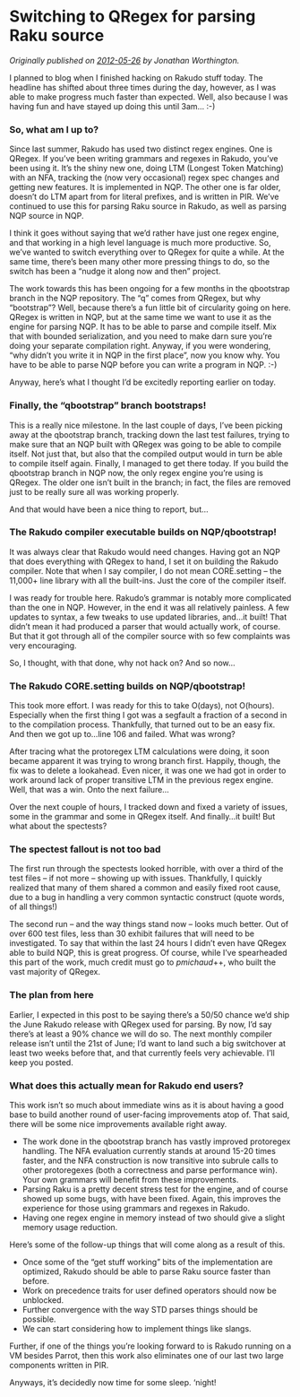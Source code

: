 # Switching to QRegex for parsing Raku source
    
*Originally published on [2012-05-26](https://6guts.wordpress.com/2012/05/26/switching-to-qregex-for-parsing-perl-6-source/) by Jonathan Worthington.*

I planned to blog when I finished hacking on Rakudo stuff today. The headline has shifted about three times during the day, however, as I was able to make progress much faster than expected. Well, also because I was having fun and have stayed up doing this until 3am… :-)

### So, what am I up to?

Since last summer, Rakudo has used two distinct regex engines. One is QRegex. If you’ve been writing grammars and regexes in Rakudo, you’ve been using it. It’s the shiny new one, doing LTM (Longest Token Matching) with an NFA, tracking the (now very occasional) regex spec changes and getting new features. It is implemented in NQP. The other one is far older, doesn’t do LTM apart from for literal prefixes, and is written in PIR. We’ve continued to use this for parsing Raku source in Rakudo, as well as parsing NQP source in NQP.

I think it goes without saying that we’d rather have just one regex engine, and that working in a high level language is much more productive. So, we’ve wanted to switch everything over to QRegex for quite a while. At the same time, there’s been many other more pressing things to do, so the switch has been a “nudge it along now and then” project.

The work towards this has been ongoing for a few months in the qbootstrap branch in the NQP repository. The “q” comes from QRegex, but why “bootstrap”? Well, because there’s a fun little bit of circularity going on here. QRegex is written in NQP, but at the same time we want to use it as the engine for parsing NQP. It has to be able to parse and compile itself. Mix that with bounded serialization, and you need to make darn sure you’re doing your separate compilation right. Anyway, if you were wondering, “why didn’t you write it in NQP in the first place”, now you know why. You have to be able to parse NQP before you can write a program in NQP. :-)

Anyway, here’s what I thought I’d be excitedly reporting earlier on today.

### Finally, the “qbootstrap” branch bootstraps!

This is a really nice milestone. In the last couple of days, I’ve been picking away at the qbootstrap branch, tracking down the last test failures, trying to make sure that an NQP built with QRegex was going to be able to compile itself. Not just that, but also that the compiled output would in turn be able to compile itself again. Finally, I managed to get there today. If you build the qbootstrap branch in NQP now, the only regex engine you’re using is QRegex. The older one isn’t built in the branch; in fact, the files are removed just to be really sure all was working properly.

And that would have been a nice thing to report, but…

### The Rakudo compiler executable builds on NQP/qbootstrap!

It was always clear that Rakudo would need changes. Having got an NQP that does everything with QRegex to hand, I set it on building the Rakudo compiler. Note that when I say compiler, I do not mean CORE.setting – the 11,000+ line library with all the built-ins. Just the core of the compiler itself.

I was ready for trouble here. Rakudo’s grammar is notably more complicated than the one in NQP. However, in the end it was all relatively painless. A few updates to syntax, a few tweaks to use updated libraries, and…it built! That didn’t mean it had produced a parser that would actually work, of course. But that it got through all of the compiler source with so few complaints was very encouraging.

So, I thought, with that done, why not hack on? And so now…

### The Rakudo CORE.setting builds on NQP/qbootstrap!

This took more effort. I was ready for this to take O(days), not O(hours). Especially when the first thing I got was a segfault a fraction of a second in to the compilation process. Thankfully, that turned out to be an easy fix. And then we got up to…line 106 and failed. What was wrong?

After tracing what the protoregex LTM calculations were doing, it soon became apparent it was trying to wrong branch first. Happily, though, the fix was to delete a lookahead. Even nicer, it was one we had got in order to work around lack of proper transitive LTM in the previous regex engine. Well, that was a win. Onto the next failure…

Over the next couple of hours, I tracked down and fixed a variety of issues, some in the grammar and some in QRegex itself. And finally…it built! But what about the spectests?

### The spectest fallout is not too bad

The first run through the spectests looked horrible, with over a third of the test files – if not more – showing up with issues. Thankfully, I quickly realized that many of them shared a common and easily fixed root cause, due to a bug in handling a very common syntactic construct (quote words, of all things!)

The second run – and the way things stand now – looks much better. Out of over 600 test files, less than 30 exhibit failures that will need to be investigated. To say that within the last 24 hours I didn’t even have QRegex able to build NQP, this is great progress. Of course, while I’ve spearheaded this part of the work, much credit must go to *pmichaud*++, who built the vast majority of QRegex.

### The plan from here

Earlier, I expected in this post to be saying there’s a 50/50 chance we’d ship the June Rakudo release with QRegex used for parsing. By now, I’d say there’s at least a 90% chance we will do so. The next monthly compiler release isn’t until the 21st of June; I’d want to land such a big switchover at least two weeks before that, and that currently feels very achievable. I’ll keep you posted.

### What does this actually mean for Rakudo end users?

This work isn’t so much about immediate wins as it is about having a good base to build another round of user-facing improvements atop of. That said, there will be some nice improvements available right away.

- The work done in the qbootstrap branch has vastly improved protoregex handling. The NFA evaluation currently stands at around 15-20 times faster, and the NFA construction is now transitive into subrule calls to other protoregexes (both a correctness and parse performance win). Your own grammars will benefit from these improvements.
- Parsing Raku is a pretty decent stress test for the engine, and of course showed up some bugs, with have been fixed. Again, this improves the experience for those using grammars and regexes in Rakudo.
- Having one regex engine in memory instead of two should give a slight memory usage reduction.

Here’s some of the follow-up things that will come along as a result of this.

- Once some of the “get stuff working” bits of the implementation are optimized, Rakudo should be able to parse Raku source faster than before.
- Work on precedence traits for user defined operators should now be unblocked.
- Further convergence with the way STD parses things should be possible.
- We can start considering how to implement things like slangs.

Further, if one of the things you’re looking forward to is Rakudo running on a VM besides Parrot, then this work also eliminates one of our last two large components written in PIR.

Anyways, it’s decidedly now time for some sleep. ‘night!
